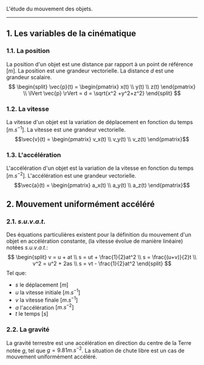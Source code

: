 L'étude du mouvement des objets.

---
## 1. Les variables de la cinématique
### 1.1. La position
La position d'un objet est une distance par rapport à un point de référence $[m]$. La position est une grandeur vectorielle. La distance $d$ est une grandeur scalaire.
$$
\begin{split}
\vec{p}(t) = \begin{pmatrix} x(t) \\ y(t) \\ z(t) \end{pmatrix} \\
\lVert \vec{p} \rVert = d = \sqrt{x^2 +y^2+z^2}
\end{split}
$$
### 1.2. La vitesse
La vitesse d'un objet est la variation de déplacement en fonction du temps $[m.s^{-1}]$. La vitesse est une grandeur vectorielle.
$$\vec{v}(t) = \begin{pmatrix} v_x(t) \\ v_y(t) \\ v_z(t) \end{pmatrix}$$
### 1.3. L'accélération
L'accélération d'un objet est la variation de la vitesse en fonction du temps $[m.s^{-2}]$. L'accélération est une grandeur vectorielle.
$$\vec{a}(t) = \begin{pmatrix} a_x(t) \\ a_y(t) \\ a_z(t) \end{pmatrix}$$
## 2. Mouvement uniformément accéléré 
### 2.1. $s.u.v.a.t.$
Des équations particulières existent pour la définition du mouvement d'un objet en accélération constante, (la vitesse évolue de manière linéaire) notées $s.u.v.a.t.$:
$$
\begin{split}
v = u + at \\
s = ut + \frac{1}{2}at^2 \\
s = \frac{(u+v)}{2}t \\
v^2 = u^2 + 2as \\
s = vt - \frac{1}{2}at^2
\end{split}
$$
Tel que:
- $s$ le déplacement $[m]$
- $u$ la vitesse initiale $[m.s^{-1}]$
- $v$ la vitesse finale $[m.s^{-1}]$
- $a$ l'accélération $[m.s^{-2}]$
- $t$ le temps $[s]$
### 2.2. La gravité
La gravité terrestre est une accélération en direction du centre de la Terre notée $g$, tel que $g = 9.81 m.s^{-2}$. La situation de chute libre est un cas de mouvement uniformément accéléré.
